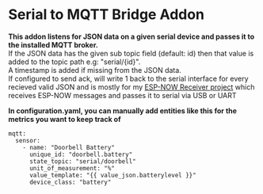 # Serial to MQTT Bridge Addon

**This addon listens for JSON data on a given serial device and passes it to the installed MQTT broker.**  
If the JSON data has the given sub topic field (default: id) then that value is added to the topic path e.g: "serial/{id}".  
A timestamp is added if missing from the JSON data.  
If configured to send ack, will write 1 back to the serial interface for every recieved valid JSON and is mostly for my [ESP-NOW Receiver project](https://github.com/tregota/esp-now-receiver) which receives ESP-NOW messages and passes it to serial via USB or UART

**In configuration.yaml, you can manually add entities like this for the metrics you want to keep track of**  
```
mqtt:
  sensor:
    - name: "Doorbell Battery"
      unique_id: "doorbell.battery"
      state_topic: "serial/doorbell"
      unit_of_measurement: "%"
      value_template: "{{ value_json.batterylevel }}"
      device_class: "battery"
```
